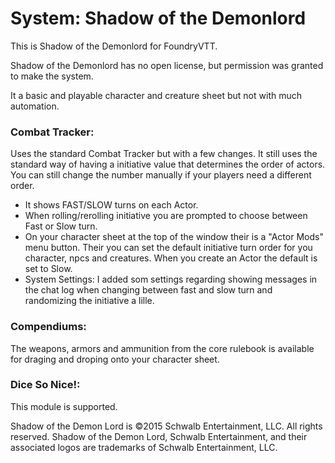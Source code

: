 # System: Shadow of the Demonlord

This is Shadow of the Demonlord for FoundryVTT.

Shadow of the Demonlord has no open license, but permission was granted to make the system.

It a basic and playable character and creature sheet but not with much automation. 

### **Combat Tracker:**
Uses the standard Combat Tracker but with a few changes. It still uses the standard way of having a initiative value that determines the order of actors. You can still change the number manually if your players need a different order.

* It shows FAST/SLOW turns on each Actor.
* When rolling/rerolling initiative you are prompted to choose between Fast or Slow turn.
* On your character sheet at the top of the window their is a "Actor Mods" menu button. Their you can set the default initiative turn order for you character, npcs and creatures. When you create an Actor the default is set to Slow.
* System Settings: I added som settings regarding showing messages in the chat log when changing between fast and slow turn and randomizing the initiative a lille.

### **Compendiums:**
The weapons, armors and ammunition from the core rulebook is available for draging and droping onto your character sheet.

### **Dice So Nice!:**
This module is supported.

Shadow of the Demon Lord is ©2015 Schwalb Entertainment, LLC. All rights reserved.
Shadow of the Demon Lord, Schwalb Entertainment, and their associated logos are trademarks of Schwalb Entertainment, LLC.
